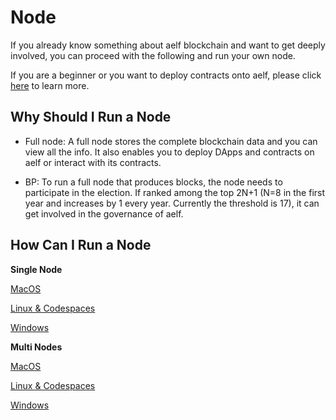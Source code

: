 # Node

If you already know something about aelf blockchain and want to get deeply involved, you can proceed with the following and run your own node.

If you are a beginner or you want to deploy contracts onto aelf, please click [here](https://docs.aelf.io/en/latest/getting-started/smart-contract-development/index.html) to learn more.

## Why Should I Run a Node

- Full node: A full node stores the complete blockchain data and you can view all the info. It also enables you to deploy DApps and contracts on aelf or interact with its contracts.

- BP: To run a full node that produces blocks, the node needs to participate in the election. If ranked among the top 2N+1 (N=8 in the first year and increases by 1 every year. Currently the threshold is 17), it can get involved in the governance of aelf.

## How Can I Run a Node

**Single Node**

[MacOS](../../getting-started/development-environment/single-macos.md)

[Linux & Codespaces](../../getting-started/development-environment/single-linux-and-codespaces.md)

[Windows](../../getting-started/development-environment/single-windows.md)

**Multi Nodes**

[MacOS](../../getting-started/development-environment/multi-macos.md)

[Linux & Codespaces](../../getting-started/development-environment/multi-linux-and-codespaces.md)

[Windows](../../getting-started/development-environment/multi-windows.md)
